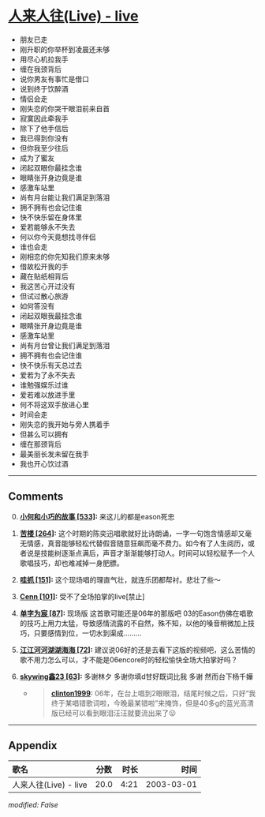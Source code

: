 # [人来人往(Live) - live](https://music.163.com/song?id=66900)

* 朋友已走
* 刚升职的你举杯到凌晨还未够
* 用尽心机拉我手
* 缠在我颈背后
* 说你男友有事忙是借口
* 说到终于饮醉酒
* 情侣会走
* 刚失恋的你哭干眼泪前来自首
* 寂寞因此牵我手
* 除下了他手信后
* 我已得到你没有
* 但你我至少往后
* 成为了蜜友
* 闭起双眼你最挂念谁
* 眼睛张开身边竟是谁
* 感激车站里
* 尚有月台能让我们满足到落泪
* 拥不拥有也会记住谁
* 快不快乐留在身体里
* 爱若能够永不失去
* 何以你今天竟想找寻伴侣
* 谁也会走
* 刚相恋的你先知我们原来未够
* 借故松开我的手
* 藏在贴纸相背后
* 我这苦心开过没有
* 但试过散心旅游
* 如何答没有
* 闭起双眼我最挂念谁
* 眼睛张开身边竟是谁
* 感激车站里
* 尚有月台曾让我们满足到落泪
* 拥不拥有也会记住谁
* 快不快乐有天总过去
* 爱若为了永不失去
* 谁勉强娱乐过谁
* 爱若难以放进手里
* 何不将这双手放进心里
* 时间会走
* 刚失恋的我开始与旁人携着手
* 但甚么可以拥有
* 缠在那颈背后
* 最美丽长发未留在我手
* 我也开心饮过酒


---

## Comments
0. **[小何和小巧的故事 \[533\]](https://music.163.com/#/user/home?id=39242180):** 来这儿的都是eason死忠

1. **[苦楼 \[264\]](https://music.163.com/#/user/home?id=467694):** 这个时期的陈奕迅唱歌就好比诗朗诵，一字一句饱含情感却又毫无情感，真音能够轻松代替假音随意狂飙而毫不费力。如今有了人生阅历，或者说是技能树逐渐点满后，声音才渐渐能够打动人。时间可以轻松赋予一个人歌唱技巧，却也难减掉一身肥膘。

2. **[哇抓 \[151\]](https://music.163.com/#/user/home?id=31784546):** 这个现场唱的理直气壮，就连乐团都帮衬。悲壮了些～

3. **[Cenn \[101\]](https://music.163.com/#/user/home?id=12469849):** 受不了全场拍掌的live[禁止]

4. **[单字为宸 \[87\]](https://music.163.com/#/user/home?id=35926334):** 现场版 这首歌可能还是06年的那版吧 03的Eason仿佛在唱歌的技巧上用力太猛，导致感情流露的不自然，殊不知，以他的嗓音稍微加上技巧，只要感情到位，一切水到渠成………

5. **[江江河河湖湖海海 \[72\]](https://music.163.com/#/user/home?id=34568304):** 建议说06好的还是去看下这版的视频吧，这么苦情的歌不用力怎么可以，才不能是06encore时的轻松愉快全场大拍掌好吗？

6. **[skywing鑫23 \[63\]](https://music.163.com/#/user/home?id=93773542):** 多谢林夕  多谢你填d甘好既词比我 多谢    然而台下杨千嬅
	* > **[clinton1999](https://music.163.com/#/user/home?id=64896867):** 06年，在台上唱到2眼眼泪，结尾时候之后，只好“我终于某唱错歌词啦，今晚最某错啦”来掩饰，但是40多g的蓝光高清版已经可以看到眼泪汪汪就要流出来了😛



---

## Appendix

|歌名|分数|时长|时间|
|:---|:---:|---:|---:|
|人来人往(Live) - live|20.0|4:21|2003-03-01

*modified: False*